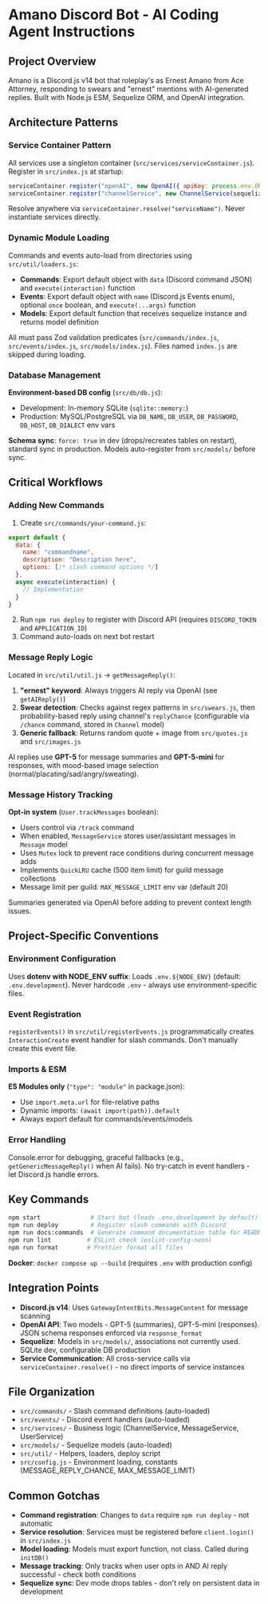 # Amano Discord Bot - AI Coding Agent Instructions

## Project Overview

Amano is a Discord.js v14 bot that roleplay's as Ernest Amano from Ace Attorney, responding to swears and "ernest" mentions with AI-generated replies. Built with Node.js ESM, Sequelize ORM, and OpenAI integration.

## Architecture Patterns

### Service Container Pattern
All services use a singleton container (`src/services/serviceContainer.js`). Register in `src/index.js` at startup:

```javascript
serviceContainer.register("openAI", new OpenAI({ apiKey: process.env.OPENAI_API_KEY }));
serviceContainer.register("channelService", new ChannelService(sequelize.models.Channel));
```

Resolve anywhere via `serviceContainer.resolve("serviceName")`. Never instantiate services directly.

### Dynamic Module Loading
Commands and events auto-load from directories using `src/util/loaders.js`:

- **Commands**: Export default object with `data` (Discord command JSON) and `execute(interaction)` function
- **Events**: Export default object with `name` (Discord.js Events enum), optional `once` boolean, and `execute(...args)` function  
- **Models**: Export default function that receives sequelize instance and returns model definition

All must pass Zod validation predicates (`src/commands/index.js`, `src/events/index.js`, `src/models/index.js`). Files named `index.js` are skipped during loading.

### Database Management

**Environment-based DB config** (`src/db/db.js`):
- Development: In-memory SQLite (`sqlite::memory:`)
- Production: MySQL/PostgreSQL via `DB_NAME`, `DB_USER`, `DB_PASSWORD`, `DB_HOST`, `DB_DIALECT` env vars

**Schema sync**: `force: true` in dev (drops/recreates tables on restart), standard sync in production. Models auto-register from `src/models/` before sync.

## Critical Workflows

### Adding New Commands

1. Create `src/commands/your-command.js`:

```javascript
export default {
  data: {
    name: "commandname",
    description: "Description here",
    options: [/* slash command options */]
  },
  async execute(interaction) {
    // Implementation
  }
}
```

2. Run `npm run deploy` to register with Discord API (requires `DISCORD_TOKEN` and `APPLICATION_ID`)
3. Command auto-loads on next bot restart

### Message Reply Logic

Located in `src/util/util.js` → `getMessageReply()`:

1. **"ernest" keyword**: Always triggers AI reply via OpenAI (see `getAIReply()`)
2. **Swear detection**: Checks against regex patterns in `src/swears.js`, then probability-based reply using channel's `replyChance` (configurable via `/chance` command, stored in `Channel` model)
3. **Generic fallback**: Returns random quote + image from `src/quotes.js` and `src/images.js`

AI replies use **GPT-5** for message summaries and **GPT-5-mini** for responses, with mood-based image selection (normal/placating/sad/angry/sweating).

### Message History Tracking

**Opt-in system** (`User.trackMessages` boolean):
- Users control via `/track` command
- When enabled, `MessageService` stores user/assistant messages in `Message` model
- Uses `Mutex` lock to prevent race conditions during concurrent message adds
- Implements `QuickLRU` cache (500 item limit) for guild message collections
- Message limit per guild: `MAX_MESSAGE_LIMIT` env var (default 20)

Summaries generated via OpenAI before adding to prevent context length issues.

## Project-Specific Conventions

### Environment Configuration
Uses **dotenv with NODE_ENV suffix**: Loads `.env.${NODE_ENV}` (default: `.env.development`). Never hardcode `.env` - always use environment-specific files.

### Event Registration
`registerEvents()` in `src/util/registerEvents.js` programmatically creates `InteractionCreate` event handler for slash commands. Don't manually create this event file.

### Imports & ESM
**ES Modules only** (`"type": "module"` in package.json):
- Use `import.meta.url` for file-relative paths
- Dynamic imports: `(await import(path)).default`
- Always export default for commands/events/models

### Error Handling
Console.error for debugging, graceful fallbacks (e.g., `getGenericMessageReply()` when AI fails). No try-catch in event handlers - let Discord.js handle errors.

## Key Commands

```bash
npm start              # Start bot (loads .env.development by default)
npm run deploy         # Register slash commands with Discord
npm run docs:commands  # Generate command documentation table for README
npm run lint          # ESLint check (eslint-config-neon)
npm run format        # Prettier format all files
```

**Docker**: `docker compose up --build` (requires `.env` with production config)

## Integration Points

- **Discord.js v14**: Uses `GatewayIntentBits.MessageContent` for message scanning
- **OpenAI API**: Two models - GPT-5 (summaries), GPT-5-mini (responses). JSON schema responses enforced via `response_format`
- **Sequelize**: Models in `src/models/`, associations not currently used. SQLite dev, configurable DB production
- **Service Communication**: All cross-service calls via `serviceContainer.resolve()` - no direct imports of service instances

## File Organization

- `src/commands/` - Slash command definitions (auto-loaded)
- `src/events/` - Discord event handlers (auto-loaded)  
- `src/services/` - Business logic (ChannelService, MessageService, UserService)
- `src/models/` - Sequelize models (auto-loaded)
- `src/util/` - Helpers, loaders, deploy script
- `src/config.js` - Environment loading, constants (MESSAGE_REPLY_CHANCE, MAX_MESSAGE_LIMIT)

## Common Gotchas

- **Command registration**: Changes to `data` require `npm run deploy` - not automatic
- **Service resolution**: Services must be registered before `client.login()` in `src/index.js`
- **Model loading**: Models must export function, not class. Called during `initDB()`
- **Message tracking**: Only tracks when user opts in AND AI reply successful - check both conditions
- **Sequelize sync**: Dev mode drops tables - don't rely on persistent data in development
